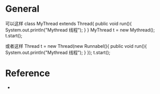 # General

可以这样
class MyThread extends Thread{
    public void run(){
    System.out.println("Mythread 线程");
}
}
MyThread t = new Mythread();
t.start();

或者这样
Thread t = new Thread(new Runnabel(){
    public void run(){
        System.out.println("Mythread 线程");
}
});
t.start();

# Reference

 - [](http://zhidao.baidu.com/link?url=EPlm6j0zv4yCRS2BL6mbgXq-fTMFOMwiKnBI8kCMNAuxp0v1HWfjgzkMtY79RJCpbZtjotb0boQ7Bh1fSBEP3a)